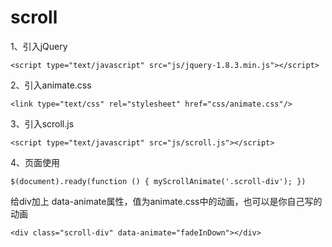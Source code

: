 # scroll

1、引入jQuery

`<script type="text/javascript" src="js/jquery-1.8.3.min.js"></script>`

2、引入animate.css

`<link type="text/css" rel="stylesheet" href="css/animate.css"/>`


3、引入scroll.js

`<script type="text/javascript" src="js/scroll.js"></script>`

4、页面使用

`$(document).ready(function () {
    myScrollAnimate('.scroll-div');
})`

给div加上 data-animate属性，值为animate.css中的动画，也可以是你自己写的动画

`<div class="scroll-div" data-animate="fadeInDown"></div>`
